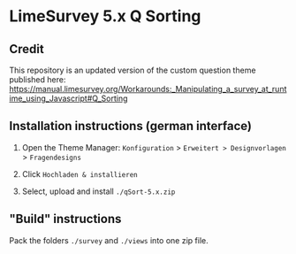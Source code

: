 # LimeSurvey 5.x Q Sorting 

## Credit

This repository is an updated version of the custom question theme published here: https://manual.limesurvey.org/Workarounds:_Manipulating_a_survey_at_runtime_using_Javascript#Q_Sorting

## Installation instructions (german interface)

1. Open the Theme Manager: `Konfiguration` > `Erweitert > Designvorlagen` > `Fragendesigns`
   
2. Click `Hochladen & installieren`
   
3. Select, upload and install `./qSort-5.x.zip`


## "Build" instructions

Pack the folders `./survey` and `./views` into one zip file.